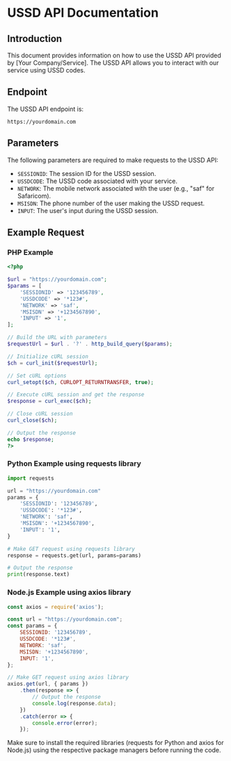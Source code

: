 # USSD API Documentation

## Introduction

This document provides information on how to use the USSD API provided by [Your Company/Service]. The USSD API allows you to interact with our service using USSD codes.

## Endpoint

The USSD API endpoint is:
```
https://yourdomain.com
```

## Parameters

The following parameters are required to make requests to the USSD API:

- `SESSIONID`: The session ID for the USSD session.
- `USSDCODE`: The USSD code associated with your service.
- `NETWORK`: The mobile network associated with the user (e.g., "saf" for Safaricom).
- `MSISDN`: The phone number of the user making the USSD request.
- `INPUT`: The user's input during the USSD session.

## Example Request

### PHP Example

```php
<?php

$url = "https://yourdomain.com";
$params = [
    'SESSIONID' => '123456789',
    'USSDCODE' => '*123#',
    'NETWORK' => 'saf',
    'MSISDN' => '+1234567890',
    'INPUT' => '1',
];

// Build the URL with parameters
$requestUrl = $url . '?' . http_build_query($params);

// Initialize cURL session
$ch = curl_init($requestUrl);

// Set cURL options
curl_setopt($ch, CURLOPT_RETURNTRANSFER, true);

// Execute cURL session and get the response
$response = curl_exec($ch);

// Close cURL session
curl_close($ch);

// Output the response
echo $response;
?>
```

### Python Example using requests library

```python
import requests

url = "https://yourdomain.com"
params = {
    'SESSIONID': '123456789',
    'USSDCODE': '*123#',
    'NETWORK': 'saf',
    'MSISDN': '+1234567890',
    'INPUT': '1',
}

# Make GET request using requests library
response = requests.get(url, params=params)

# Output the response
print(response.text)
```

### Node.js Example using axios library

```javascript
const axios = require('axios');

const url = "https://yourdomain.com";
const params = {
    SESSIONID: '123456789',
    USSDCODE: '*123#',
    NETWORK: 'saf',
    MSISDN: '+1234567890',
    INPUT: '1',
};

// Make GET request using axios library
axios.get(url, { params })
    .then(response => {
        // Output the response
        console.log(response.data);
    })
    .catch(error => {
        console.error(error);
    });
```

Make sure to install the required libraries (requests for Python and axios for Node.js) using the respective package managers before running the code.
```
